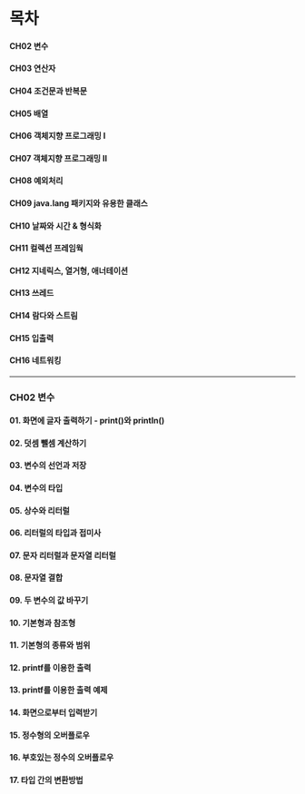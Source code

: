 # 목차
#### CH02 변수
#### CH03 연산자
#### CH04 조건문과 반복문
#### CH05 배열
#### CH06 객체지향 프로그래밍 I
#### CH07 객체지향 프로그래밍 II
#### CH08 예외처리
#### CH09 java.lang 패키지와 유용한 클래스
#### CH10 날짜와 시간 & 형식화
#### CH11 컬렉션 프레임웍
#### CH12 지네릭스, 열거형, 애너테이션
#### CH13 쓰레드
#### CH14 람다와 스트림
#### CH15 입출력
#### CH16 네트워킹
---

### CH02 변수
#### 01. 화면에 글자 출력하기 - print()와 println()

#### 02. 덧셈 뺄셈 계산하기

#### 03. 변수의 선언과 저장

#### 04. 변수의 타입

#### 05. 상수와 리터럴

#### 06. 리터럴의 타입과 접미사

#### 07. 문자 리터럴과 문자열 리터럴

#### 08. 문자열 결합

#### 09. 두 변수의 값 바꾸기

#### 10. 기본형과 참조형

#### 11. 기본형의 종류와 범위

#### 12. printf를 이용한 출력

#### 13. printf를 이용한 출력 예제

#### 14. 화면으로부터 입력받기

#### 15. 정수형의 오버플로우

#### 16. 부호있는 정수의 오버플로우

#### 17. 타입 간의 변환방법
